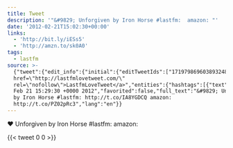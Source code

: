 ```yaml
---
title: Tweet
description: '"&#9829; Unforgiven by Iron Horse #lastfm:  amazon: "'
date: '2012-02-21T15:02:30+00:00'
links:
  - 'http://bit.ly/iESs5'
  - 'http://amzn.to/sk0A0'
tags:
  - lastfm
source: >-
  {"tweet":{"edit_info":{"initial":{"editTweetIds":["171979869603893248"],"editableUntil":"2012-02-21T16:29:30.802Z","editsRemaining":"5","isEditEligible":true}},"retweeted":false,"source":"<a
  href=\"http://lastfmlovetweet.com/\"
  rel=\"nofollow\">LastfmLoveTweet</a>","entities":{"hashtags":[{"text":"lastfm","indices":["33","40"]}],"symbols":[],"user_mentions":[],"urls":[{"url":"http://t.co/IA8YGDCQ","expanded_url":"http://bit.ly/iESs5","display_url":"bit.ly/iESs5","indices":["42","62"]},{"url":"http://t.co/PZ02pRc3","expanded_url":"http://amzn.to/sk0A0","display_url":"amzn.to/sk0A0","indices":["71","91"]}]},"display_text_range":["0","91"],"favorite_count":"0","id_str":"171979869603893248","truncated":false,"retweet_count":"0","id":"171979869603893248","possibly_sensitive":false,"created_at":"Tue
  Feb 21 15:29:30 +0000 2012","favorited":false,"full_text":"&#9829; Unforgiven
  by Iron Horse #lastfm: http://t.co/IA8YGDCQ amazon:
  http://t.co/PZ02pRc3","lang":"en"}}
---
```

&#9829; Unforgiven by Iron Horse #lastfm:  amazon: 
    
{{< tweet 0 0 >}}
    
